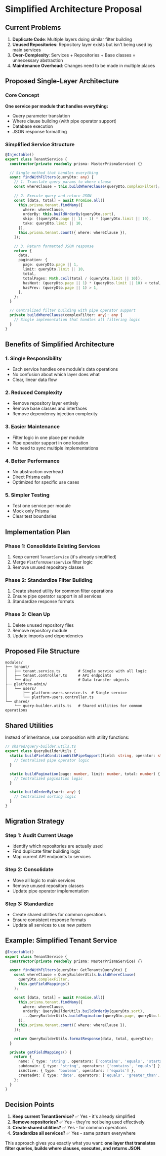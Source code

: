 # Simplified Architecture Proposal

## Current Problems

1. **Duplicate Code**: Multiple layers doing similar filter building
2. **Unused Repositories**: Repository layer exists but isn't being used by main services
3. **Over-Complexity**: Services + Repositories + Base classes = unnecessary abstraction
4. **Maintenance Overhead**: Changes need to be made in multiple places

## Proposed Single-Layer Architecture

### Core Concept
**One service per module that handles everything:**
- Query parameter translation
- Where clause building (with pipe operator support)
- Database execution
- JSON response formatting

### Simplified Service Structure

```typescript
@Injectable()
export class TenantService {
  constructor(private readonly prisma: MasterPrismaService) {}

  // Single method that handles everything
  async findWithFilters(queryDto: any) {
    // 1. Translate query params to where clause
    const whereClause = this.buildWhereClause(queryDto.complexFilter);
    
    // 2. Execute query and return JSON
    const [data, total] = await Promise.all([
      this.prisma.tenant.findMany({
        where: whereClause,
        orderBy: this.buildOrderBy(queryDto.sort),
        skip: ((queryDto.page || 1) - 1) * (queryDto.limit || 10),
        take: queryDto.limit || 10,
      }),
      this.prisma.tenant.count({ where: whereClause }),
    ]);

    // 3. Return formatted JSON response
    return {
      data,
      pagination: {
        page: queryDto.page || 1,
        limit: queryDto.limit || 10,
        total,
        totalPages: Math.ceil(total / (queryDto.limit || 10)),
        hasNext: (queryDto.page || 1) * (queryDto.limit || 10) < total,
        hasPrev: (queryDto.page || 1) > 1,
      },
    };
  }

  // Centralized filter building with pipe operator support
  private buildWhereClause(complexFilter: any): any {
    // Single implementation that handles all filtering logic
  }
}
```

## Benefits of Simplified Architecture

### 1. **Single Responsibility**
- Each service handles one module's data operations
- No confusion about which layer does what
- Clear, linear data flow

### 2. **Reduced Complexity**
- Remove repository layer entirely
- Remove base classes and interfaces
- Remove dependency injection complexity

### 3. **Easier Maintenance**
- Filter logic in one place per module
- Pipe operator support in one location
- No need to sync multiple implementations

### 4. **Better Performance**
- No abstraction overhead
- Direct Prisma calls
- Optimized for specific use cases

### 5. **Simpler Testing**
- Test one service per module
- Mock only Prisma
- Clear test boundaries

## Implementation Plan

### Phase 1: Consolidate Existing Services
1. Keep current `TenantService` (it's already simplified)
2. Merge `PlatformUsersService` filter logic
3. Remove unused repository classes

### Phase 2: Standardize Filter Building
1. Create shared utility for common filter operations
2. Ensure pipe operator support in all services
3. Standardize response formats

### Phase 3: Clean Up
1. Delete unused repository files
2. Remove repository module
3. Update imports and dependencies

## Proposed File Structure

```
modules/
├── tenant/
│   ├── tenant.service.ts        # Single service with all logic
│   ├── tenant.controller.ts     # API endpoints
│   └── dto/                     # Data transfer objects
├── platform-admin/
│   └── users/
│       ├── platform-users.service.ts  # Single service
│       └── platform-users.controller.ts
└── shared/
    └── query-builder.utils.ts   # Shared utilities for common operations
```

## Shared Utilities

Instead of inheritance, use composition with utility functions:

```typescript
// shared/query-builder.utils.ts
export class QueryBuilderUtils {
  static buildFieldConditionWithPipeSupport(field: string, operator: string, value: any) {
    // Centralized pipe operator logic
  }

  static buildPagination(page: number, limit: number, total: number) {
    // Centralized pagination logic
  }

  static buildOrderBy(sort: any) {
    // Centralized sorting logic
  }
}
```

## Migration Strategy

### Step 1: Audit Current Usage
- Identify which repositories are actually used
- Find duplicate filter building logic
- Map current API endpoints to services

### Step 2: Consolidate
- Move all logic to main services
- Remove unused repository classes
- Update pipe operator implementation

### Step 3: Standardize
- Create shared utilities for common operations
- Ensure consistent response formats
- Update all services to use new pattern

## Example: Simplified Tenant Service

```typescript
@Injectable()
export class TenantService {
  constructor(private readonly prisma: MasterPrismaService) {}

  async findWithFilters(queryDto: GetTenantsQueryDto) {
    const whereClause = QueryBuilderUtils.buildWhereClause(
      queryDto.complexFilter,
      this.getFieldMappings()
    );

    const [data, total] = await Promise.all([
      this.prisma.tenant.findMany({
        where: whereClause,
        orderBy: QueryBuilderUtils.buildOrderBy(queryDto.sort),
        ...QueryBuilderUtils.buildPagination(queryDto.page, queryDto.limit),
      }),
      this.prisma.tenant.count({ where: whereClause }),
    ]);

    return QueryBuilderUtils.formatResponse(data, total, queryDto);
  }

  private getFieldMappings() {
    return {
      name: { type: 'string', operators: ['contains', 'equals', 'starts_with'] },
      subdomain: { type: 'string', operators: ['contains', 'equals'] },
      isActive: { type: 'boolean', operators: ['equals'] },
      createdAt: { type: 'date', operators: ['equals', 'greater_than', 'less_than'] }
    };
  }
}
```

## Decision Points

1. **Keep current TenantService?** ✅ Yes - it's already simplified
2. **Remove repositories?** ✅ Yes - they're not being used effectively
3. **Create shared utilities?** ✅ Yes - for common operations
4. **Standardize all services?** ✅ Yes - same pattern everywhere

This approach gives you exactly what you want: **one layer that translates filter queries, builds where clauses, executes, and returns JSON**. 
